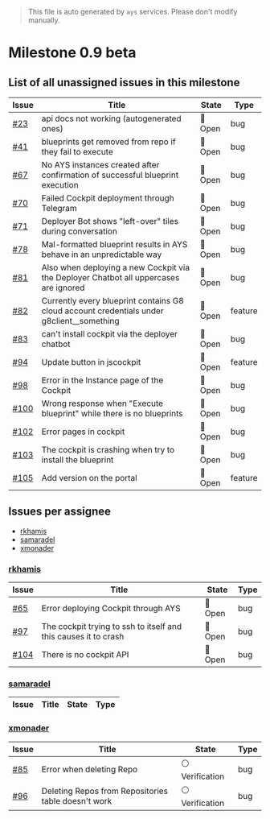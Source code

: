 > This file is auto generated by `ays` services. Please don't modify manually.

# Milestone 0.9 beta

## List of all unassigned issues in this milestone

|Issue|Title|State|Type|
|-----|-----|-----|---|
|[#23](https://github.com/jumpscale/jscockpit/issues/23)|api docs not working (autogenerated ones)|:red_circle: Open|bug|
|[#41](https://github.com/jumpscale/jscockpit/issues/41)|blueprints get removed from repo if they fail to execute|:red_circle: Open|bug|
|[#67](https://github.com/jumpscale/jscockpit/issues/67)|No AYS instances created after confirmation of successful blueprint execution|:red_circle: Open|bug|
|[#70](https://github.com/jumpscale/jscockpit/issues/70)|Failed Cockpit deployment through Telegram|:red_circle: Open|bug|
|[#71](https://github.com/jumpscale/jscockpit/issues/71)|Deployer Bot shows "left-over" tiles during conversation|:red_circle: Open|bug|
|[#78](https://github.com/jumpscale/jscockpit/issues/78)|Mal-formatted blueprint results in AYS behave in an unpredictable way|:red_circle: Open|bug|
|[#81](https://github.com/jumpscale/jscockpit/issues/81)|Also when deploying a new Cockpit via the Deployer Chatbot all uppercases are ignored|:red_circle: Open|bug|
|[#82](https://github.com/jumpscale/jscockpit/issues/82)|Currently every blueprint contains G8 cloud account credentials under g8client__something|:red_circle: Open|feature|
|[#83](https://github.com/jumpscale/jscockpit/issues/83)|can't install cockpit via the deployer chatbot|:red_circle: Open|bug|
|[#94](https://github.com/jumpscale/jscockpit/issues/94)|Update button in jscockpit|:red_circle: Open|feature|
|[#98](https://github.com/jumpscale/jscockpit/issues/98)|Error in the Instance page of the Cockpit|:red_circle: Open|bug|
|[#100](https://github.com/jumpscale/jscockpit/issues/100)|Wrong response when "Execute blueprint" while there is no blueprints|:red_circle: Open|bug|
|[#102](https://github.com/jumpscale/jscockpit/issues/102)|Error pages in cockpit|:red_circle: Open|bug|
|[#103](https://github.com/jumpscale/jscockpit/issues/103)|The cockpit is crashing when try to install the blueprint|:red_circle: Open|bug|
|[#105](https://github.com/jumpscale/jscockpit/issues/105)|Add version on the portal|:red_circle: Open|feature|


## Issues per assignee
- [rkhamis](#rkhamis)
- [samaradel](#samaradel)
- [xmonader](#xmonader)



### [rkhamis](https://github.com/rkhamis)

|Issue|Title|State|Type|
|-----|-----|-----|----|
|[#65](https://github.com/jumpscale/jscockpit/issues/65)|Error deploying Cockpit through AYS|:red_circle: Open|bug|
|[#97](https://github.com/jumpscale/jscockpit/issues/97)|The cockpit trying to ssh to itself and this causes it to crash |:red_circle: Open|bug|
|[#104](https://github.com/jumpscale/jscockpit/issues/104)|There is no cockpit API|:red_circle: Open|bug|


### [samaradel](https://github.com/samaradel)

|Issue|Title|State|Type|
|-----|-----|-----|----|


### [xmonader](https://github.com/xmonader)

|Issue|Title|State|Type|
|-----|-----|-----|----|
|[#85](https://github.com/jumpscale/jscockpit/issues/85)|Error when deleting Repo|:white_circle: Verification|bug|
|[#96](https://github.com/jumpscale/jscockpit/issues/96)|Deleting Repos from Repositories table doesn't work|:white_circle: Verification|bug|

